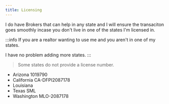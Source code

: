 ```yaml
---
title: Licensing
---
```


I do have Brokers that can help in any state and I will ensure the transaciton goes smoothly incase you don't 
live in one of the states I'm licensed in. 

:::info
If you are a realtor wanting to use me and you aren't in one of my states. 
 
I have no problem adding more states. 
:::

> Some states do not provide a license number.  

 - Arizona 1019790
 - California CA-DFPI2087178
 - Louisiana 
 - Texas SML
 - Washington MLO-2087178
